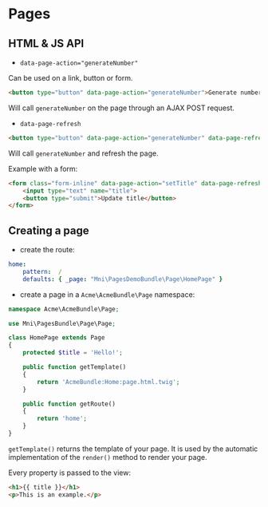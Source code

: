 # Pages

## HTML & JS API

- `data-page-action="generateNumber"`

Can be used on a link, button or form.

```html
<button type="button" data-page-action="generateNumber">Generate number</button>
```

Will call `generateNumber` on the page through an AJAX POST request.

- `data-page-refresh`

```html
<button type="button" data-page-action="generateNumber" data-page-refresh>Generate number</button>
```

Will call `generateNumber` and refresh the page.

Example with a form:

```html
<form class="form-inline" data-page-action="setTitle" data-page-refresh>
    <input type="text" name="title">
    <button type="submit">Update title</button>
</form>
```


## Creating a page

- create the route:

```yaml
home:
    pattern:  /
    defaults: { _page: "Mni\PagesDemoBundle\Page\HomePage" }
```

- create a page in a `Acme\AcmeBundle\Page` namespace:

```php
namespace Acme\AcmeBundle\Page;

use Mni\PagesBundle\Page\Page;

class HomePage extends Page
{
    protected $title = 'Hello!';

    public function getTemplate()
    {
        return 'AcmeBundle:Home:page.html.twig';
    }

    public function getRoute()
    {
        return 'home';
    }
}
```

`getTemplate()` returns the template of your page. It is used by the automatic implementation of the `render()`
method to render your page.

Every property is passed to the view:

```html
<h1>{{ title }}</h1>
<p>This is an example.</p>
```
